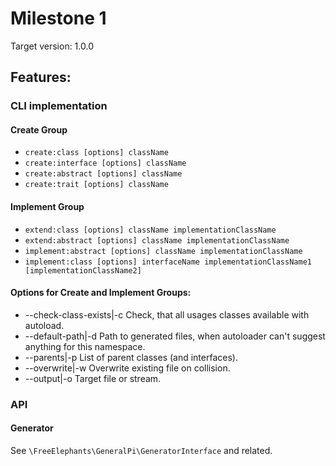 # Milestone 1 

Target version: 1.0.0

## Features: 
### CLI implementation
#### Create Group
- `create:class [options] className`
- `create:interface [options] className`
- `create:abstract [options] className`
- `create:trait [options] className`

#### Implement Group
- `extend:class [options] className implementationClassName`
- `extend:abstract [options] className implementationClassName`
- `implement:abstract [options] className implementationClassName`
- `implement:class [options] interfaceName implementationClassName1 [implementationClassName2]`

#### Options for Create and Implement Groups: 
* --check-class-exists|-c  Check, that all usages classes available with autoload. 
* --default-path|-d     Path to generated files, when autoloader can't suggest anything for this namespace.  
* --parents|-p          List of parent classes (and interfaces).
* --overwrite|-w        Overwrite existing file on collision. 
* --output|-o           Target file or stream.

### API
#### Generator 
See `\FreeElephants\GeneralPi\GeneratorInterface` and related.

```
